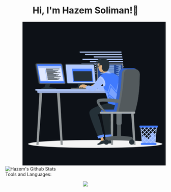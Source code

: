 <h1 align="center">Hi, I'm Hazem Soliman!👋</h1>

<p><img align="right" src="https://github.com/HazemSoliman9/HazemSoliman/blob/main/animation_500_kxa883sd.gif" width=450 /></p>


<img align="center" src="https://github-readme-stats.vercel.app/api?username=HazemSoliman9&show_icons=true&title_color=fff&icon_color=79ff97&text_color=efefef&bg_color=24292e&include_all_commits=true&theme=radical" alt="Hazem's Github Stats">
<br>
Tools and Languages:
<p align="center">
  <a href="https://skillicons.dev">
    <img src="https://skillicons.dev/icons?i=git,kubernetes,docker,aws,azure,arduino,bash,githubactions,java,js,html,css,linux,mongodb,react,nodejs,powershell,py" />
  </a>
</p>
